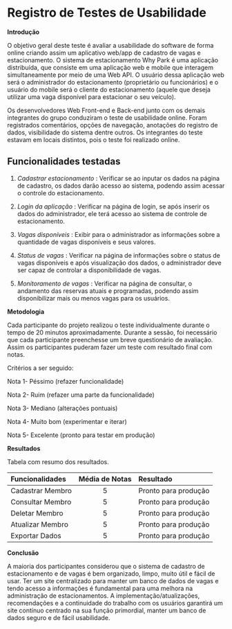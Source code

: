 # Registro de Testes de Usabilidade

**Introdução**

O objetivo geral deste teste é avaliar a usabilidade do software de forma online criando assim um aplicativo web/app de cadastro de vagas e estacionamento. O sistema de estacionamento Why Park é uma aplicação distribuída, que consiste em uma aplicação web e mobile que interagem simultaneamente por meio de uma Web API. O usuário dessa aplicação web será o administrador do estacionamento (proprietário ou funcionários) e o usuário do mobile será o cliente do estacionamento (aquele que deseja utilizar uma vaga disponível para estacionar o seu veículo).

Os desenvolvedores Web Front-end e Back-end junto com os demais integrantes do grupo conduziram o teste de usabilidade online. Foram registrados comentários, opções de navegação, anotações do registro de dados, visibilidade do sistema dentre outros. Os integrantes do teste estavam em locais distintos, pois o teste foi realizado online.

## Funcionalidades testadas

1)  *Cadastrar estacionamento* : Verificar se ao inputar os dados na página de cadastro, os dados darão acesso ao sistema, podendo assim acessar o controle do estacionamento. 

2)  *Login da aplicação* : Verificar na página de login, se após inserir os dados do administrador, ele terá acesso ao sistema de controle de estacionamento.

3)  *Vagas disponíveis* : Exibir para o administrador as informações sobre a quantidade de vagas disponíveis e seus valores. 

4)  *Status de vagas* : Verificar na página de informações sobre o status de vagas disponíveis e
    após visualização dos dados, o administrador deve ser capaz de controlar a disponibilidade de vagas.
	  
5)  *Monitoramento de vagas* : Verificar na página de consultar, o andamento das reservas atuais e programadas, podendo assim disponibilizar mais ou menos vagas para os usuários.

**Metodologia**

Cada participante do projeto realizou o teste individualmente durante o tempo de 20 minutos aproximadamente. Durante a sessão, foi necessário que cada participante preenchesse um breve questionário de avaliação. Assim os participantes puderam fazer um teste com resultado final com notas.

Critérios a ser seguido:

Nota 1- Péssimo (refazer funcionalidade)

Nota 2- Ruim (refazer uma parte da funcionalidade)

Nota 3- Mediano (alterações pontuais)

Nota 4- Muito bom (experimentar e iterar)

Nota 5- Excelente (pronto para testar em produção)

**Resultados**

Tabela com resumo dos resultados.

|  Funcionalidades | Média de Notas | Resultado |
| :------------ | :------------: |:------------ |
| Cadastrar Membro |  5  | Pronto para produção|
| Consultar Membro |  5  | Pronto para produção|
| Deletar Membro |  5  | Pronto para produção|
| Atualizar Membro |  5  | Pronto para produção|
| Exportar Dados |  5  | Pronto para produção|

**Conclusão**

A maioria dos participantes considerou que o sistema de cadastro de estacionamento e de vagas é bem organizado, limpo, muito útil e fácil de usar. Ter um site centralizado para manter um banco de dados de vagas e tendo acesso a informações é fundamental para uma melhora na administração de estacionamentos. A implementação/atualizações, recomendações e a continuidade do trabalho com os usuários garantirá um site contínuo centrado na sua função primordial, manter um banco de dados seguro e de fácil usabilidade.
